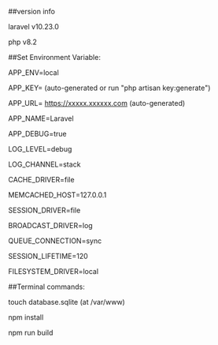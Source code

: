 ##version info

laravel v10.23.0

php v8.2

##Set Environment Variable:

APP_ENV=local

APP_KEY= (auto-generated or run "php artisan key:generate")

APP_URL= https://xxxxx.xxxxxx.com (auto-generated)

APP_NAME=Laravel

APP_DEBUG=true

LOG_LEVEL=debug

LOG_CHANNEL=stack

CACHE_DRIVER=file

MEMCACHED_HOST=127.0.0.1

SESSION_DRIVER=file

BROADCAST_DRIVER=log

QUEUE_CONNECTION=sync

SESSION_LIFETIME=120

FILESYSTEM_DRIVER=local



##Terminal commands:

touch database.sqlite (at /var/www)

npm install

npm run build
